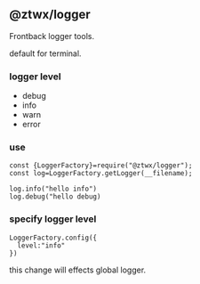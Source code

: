 @ztwx/logger
---
Frontback logger tools.

default for terminal.


### logger level 

- debug
- info
- warn
- error

### use

```
const {LoggerFactory}=require("@ztwx/logger");
const log=LoggerFactory.getLogger(__filename);

log.info("hello info")
log.debug("hello debug)
```

### specify logger level
```shell 
LoggerFactory.config({
  level:"info"
})
```
this change will effects global logger.

